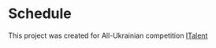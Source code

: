 # Schedule

This project was created for All-Ukrainian competition [ITalent](http://www.italent.org.ua/)